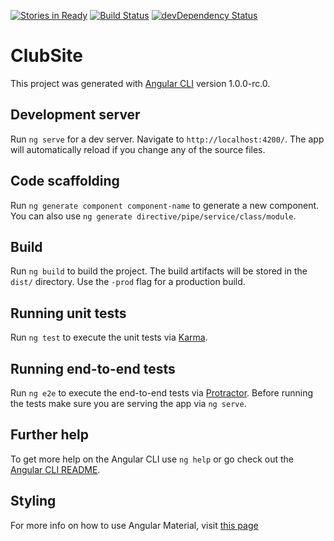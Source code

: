 [![Stories in Ready](https://badge.waffle.io/DHSDevelopersClub/New-Club-Website-Angular.png?label=ready&title=Ready)](https://waffle.io/DHSDevelopersClub/New-Club-Website-Angular?utm_source=badge)
[![Build Status](https://travis-ci.org/DHSDevelopersClub/New-Club-Website-Angular.svg?branch=master)](https://travis-ci.org/DHSDevelopersClub/New-Club-Website-Angular)
[![devDependency Status](https://david-dm.org/DHSDevelopersClub/New-Club-Website-Angular.svg?branch=master)](https://david-dm.org/DHSDevelopersClub/New-Club-Website-Angular#info=devDependencies)
# ClubSite

This project was generated with [Angular CLI](https://github.com/angular/angular-cli) version 1.0.0-rc.0.

## Development server
Run `ng serve` for a dev server. Navigate to `http://localhost:4200/`. The app will automatically reload if you change any of the source files.

## Code scaffolding

Run `ng generate component component-name` to generate a new component. You can also use `ng generate directive/pipe/service/class/module`.

## Build

Run `ng build` to build the project. The build artifacts will be stored in the `dist/` directory. Use the `-prod` flag for a production build.

## Running unit tests

Run `ng test` to execute the unit tests via [Karma](https://karma-runner.github.io).

## Running end-to-end tests

Run `ng e2e` to execute the end-to-end tests via [Protractor](http://www.protractortest.org/).
Before running the tests make sure you are serving the app via `ng serve`.

## Further help

To get more help on the Angular CLI use `ng help` or go check out the [Angular CLI README](https://github.com/angular/angular-cli/blob/master/README.md).

## Styling

For more info on how to use Angular Material, visit [this page](https://material.angular.io/components)
